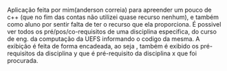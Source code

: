 Aplicação feita por mim(anderson correia) para apreender um pouco de c++ (que no fim das contas não utilizei quase recurso nenhum), 
e também como aluno por sentir falta de ter o recurso que ela proporciona. 
É possivel ver todos os pré/pos/co-requisitos de uma disciplina especifica, do curso de eng. da computação da UEFS
informando o codigo da mesma. A exibição é feita de forma encadeada, ao seja , também é exibido os pré-requisitos da disciplina y
que é pré-requisito da disciplina x que foi procurada.                  
                                                                
